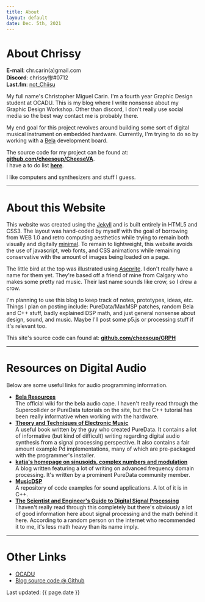 ```yaml
---
title: About
layout: default
date: Dec. 5th, 2021
---
```


# About Chrissy

**E-mail**: chr.carin(a)gmail.com\
**Discord**: chrissy惨#0712\
**Last.fm**: [not_Chiisu](https://www.last.fm/user/not_Chiisu)

My full name's Christopher Miguel Carin. I'm a fourth year Graphic Design student at OCADU. This is my blog where I write nonsense about my Graphic Design Workshop. Other than discord, I don't really use social media so the best way contact me is probably there.

My end goal for this project revolves around building some sort of digital musical instrument on embedded hardware. Currently, I'm trying to do so by working with a [Bela](http://bela.io/) development board.

The source code for my project can be found at: **[github.com/cheesoup/CheeseVA](https://github.com/cheesoup/CheeseVA)**.\
I have a to do list **[here](todo)**.

I like computers and synthesizers and stuff I guess.

---

# About this Website

This website was created using the [Jekyll](https://jekyllrb.com/) and is built entirely in HTML5 and CSS3. The layout was hand-coded by myself with the goal of borrowing from WEB 1.0 and retro computing aesthetics while trying to remain both visually and digitally [minimal](https://tools.pingdom.com/#5f51c41051400000). To remain to lightweight, this website avoids the use of javascript, web fonts, and CSS animations while remaining conservative with the amount of images being loaded on a page.

The little bird at the top was illustrated using [Aseprite](https://www.aseprite.org/). I don't really have a name for them yet. They're based off a friend of mine from Calgary who makes some pretty rad music. Their last name sounds like crow, so I drew a crow.

I'm planning to use this blog to keep track of notes, prototypes, ideas, etc. Things I plan on posting include: PureData/MaxMSP patches, random Bela and C++ stuff, badly explained DSP math, and just general nonsense about design, sound, and music. Maybe I'll post some p5.js or processing stuff if it's relevant too.

This site's source code can found at: **[github.com/cheesoup/GRPH](https://github.com/cheesoup/GRPH)**

---

# Resources on Digital Audio
Below are some useful links for audio programming information.
- **[Bela Resources](https://learn.bela.io/)**\
  The official wiki for the bela audio cape. I haven't really read through the Supercollider or PureData tutorials on the site, but the C++ tutorial has been really informative when working with the hardware.
- **[Theory and Techniques of Electronic Music](http://msp.ucsd.edu/techniques/latest/book-html/)**\
  A useful book written by the guy who created PureData. It contains a lot of informative (but kind of difficult) writing regarding digital audio synthesis from a signal processing perspective. It also contains a fair amount example Pd implementations, many of which are pre-packaged with the programmer's installer.
- **[katja's homepage on sinusoids, complex numbers and modulation](https://www.katjaas.nl/home/home.html)**\
  A blog written featuring a lot of writing on advanced frequency domain processing. It's written by a prominent PureData community member.
- **[MusicDSP](https://www.musicdsp.org/en/latest/)**\
  A repository of code examples for sound applications. A lot of it is in C++.
- **[The Scientist and Engineer's Guide to Digital Signal Processing](https://www.dspguide.com/)**\
  I haven't really read through this completely but there's obviously a lot of good information here about signal processing and the math behind it here. According to a random person on the internet who recommended it to me, it's less math heavy than its name imply.

---

# Other Links
- [OCADU](https://ocadu.ca)
- [Blog source code @ Github](https://github.com/cheesoup/GRPH)

<footer>Last updated: {{ page.date }}</footer>

